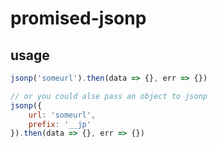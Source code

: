 # promised-jsonp

## usage

``` js
jsonp('someurl').then(data => {}, err => {})

// or you could alse pass an object to jsonp
jsonp({
	url: 'someurl',
	prefix: '__jp'
}).then(data => {}, err => {})
```